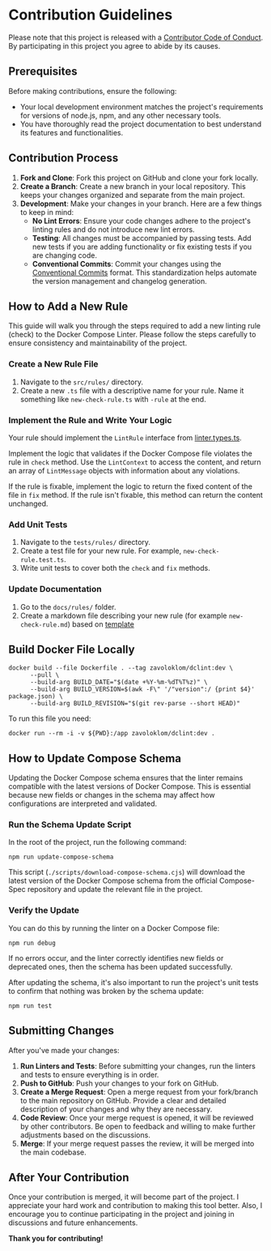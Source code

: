 # Contribution Guidelines

Please note that this project is released with a [Contributor Code of Conduct](./CODE_OF_CONDUCT.md). By participating
in this project you agree to abide by its causes.

## Prerequisites

Before making contributions, ensure the following:

- Your local development environment matches the project's requirements for versions of node.js, npm, and any other
  necessary tools.
- You have thoroughly read the project documentation to best understand its features and functionalities.

## Contribution Process

1. **Fork and Clone**: Fork this project on GitHub and clone your fork locally.
2. **Create a Branch**: Create a new branch in your local repository. This keeps your changes organized and separate
   from the main project.
3. **Development**: Make your changes in your branch. Here are a few things to keep in mind:
    - **No Lint Errors**: Ensure your code changes adhere to the project's linting rules and do not introduce new lint
      errors.
    - **Testing**: All changes must be accompanied by passing tests. Add new tests if you are adding functionality or
      fix existing tests if you are changing code.
    - **Conventional Commits**: Commit your changes using
      the [Conventional Commits](https://www.conventionalcommits.org) format. This standardization helps automate the
      version management and changelog generation.

## How to Add a New Rule

This guide will walk you through the steps required to add a new linting rule (check) to the Docker Compose Linter.
Please follow the steps carefully to ensure consistency and maintainability of the project.

### Create a New Rule File

1. Navigate to the `src/rules/` directory.
2. Create a new `.ts` file with a descriptive name for your rule. Name it something like `new-check-rule.ts`
   with `-rule` at the end.

### Implement the Rule and Write Your Logic

Your rule should implement the `LintRule` interface from [linter.types.ts](./src/linter/linter.types.ts).

Implement the logic that validates if the Docker Compose file violates the rule in `check` method. Use the
`LintContext` to access the content, and return an array of `LintMessage` objects with information about any violations.

If the rule is fixable, implement the logic to return the fixed content of the file in `fix` method. If the rule isn't
fixable, this method can return the content unchanged.

### Add Unit Tests

1. Navigate to the `tests/rules/` directory.
2. Create a test file for your new rule. For example, `new-check-rule.test.ts`.
3. Write unit tests to cover both the `check` and `fix` methods.

### Update Documentation

1. Go to the `docs/rules/` folder.
2. Create a markdown file describing your new rule (for example `new-check-rule.md`) based
   on [template](./docs/rules/__TEMPLATE__.md)

## Build Docker File Locally

```shell
docker build --file Dockerfile . --tag zavoloklom/dclint:dev \
      --pull \
      --build-arg BUILD_DATE="$(date +%Y-%m-%dT%T%z)" \
      --build-arg BUILD_VERSION=$(awk -F\" '/"version":/ {print $4}' package.json) \
      --build-arg BUILD_REVISION="$(git rev-parse --short HEAD)"
```

To run this file you need:

```shell
docker run --rm -i -v ${PWD}:/app zavoloklom/dclint:dev .
```

## How to Update Compose Schema

Updating the Docker Compose schema ensures that the linter remains compatible with the latest versions of Docker
Compose. This is essential because new fields or changes in the schema may affect how configurations are interpreted and
validated.

### Run the Schema Update Script

In the root of the project, run the following command:

```shell
npm run update-compose-schema
```

This script (`./scripts/download-compose-schema.cjs`) will download the latest version of the Docker Compose schema from
the official Compose-Spec repository and update the relevant file in the project.

### Verify the Update

You can do this by running the linter on a Docker Compose file:

```shell
npm run debug
```

If no errors occur, and the linter correctly identifies new fields or deprecated ones, then the schema has been updated
successfully.

After updating the schema, it's also important to run the project's unit tests to confirm that nothing was broken by the
schema update:

```shell
npm run test
```

## Submitting Changes

After you've made your changes:

1. **Run Linters and Tests**: Before submitting your changes, run the linters and tests to ensure everything is in
   order.
2. **Push to GitHub**: Push your changes to your fork on GitHub.
3. **Create a Merge Request**: Open a merge request from your fork/branch to the main repository on GitHub. Provide a
   clear and detailed description of your changes and why they are necessary.
4. **Code Review**: Once your merge request is opened, it will be reviewed by other contributors. Be open to feedback
   and willing to make further adjustments based on the discussions.
5. **Merge**: If your merge request passes the review, it will be merged into the main codebase.

## After Your Contribution

Once your contribution is merged, it will become part of the project.
I appreciate your hard work and contribution to making this tool better.
Also, I encourage you to continue participating in the project and joining in discussions and future enhancements.

**Thank you for contributing!**
